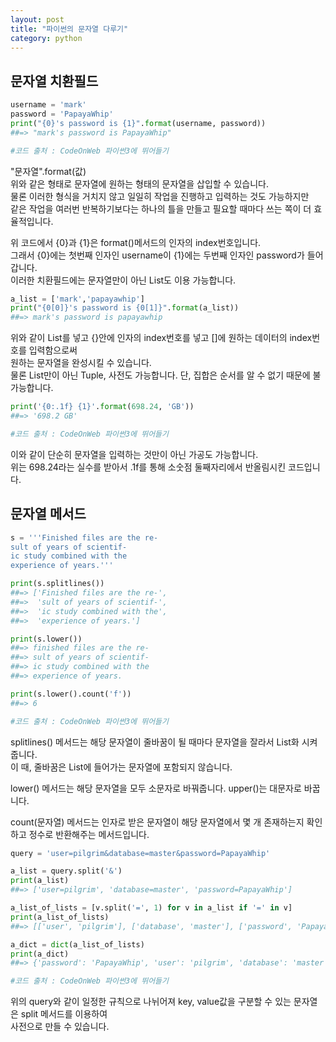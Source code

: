 ```yaml
---
layout: post
title: "파이썬의 문자열 다루기" 
category: python
---
```

## 문자열 치환필드
```python
username = 'mark'
password = 'PapayaWhip'                                    
print("{0}'s password is {1}".format(username, password))  
##=> "mark's password is PapayaWhip"

#코드 출처 : CodeOnWeb 파이썬3에 뛰어들기
```
"문자열".format(값)  
위와 같은 형태로 문자열에 원하는 형태의 문자열을 삽입할 수 있습니다.  
물론 이러한 형식을 거치지 않고 일일히 작업을 진행하고 입력하는 것도 가능하지만  
같은 작업을 여러번 반복하기보다는 하나의 틀을 만들고 필요할 때마다 쓰는 쪽이 더 효율적입니다.  
  
위 코드에서 {0}과 {1}은 format()메서드의 인자의 index번호입니다.  
그래서 {0}에는 첫번째 인자인 username이 {1}에는 두번째 인자인 password가 들어갑니다.  
이러한 치환필드에는 문자열만이 아닌 List도 이용 가능합니다.  
  
```python
a_list = ['mark','papayawhip']
print("{0[0]}'s password is {0[1]}".format(a_list))
##=> mark's password is papayawhip
```
위와 같이 List를 넣고 {}안에 인자의 index번호를 넣고 []에 원하는 데이터의 index번호를 입력함으로써  
원하는 문자열을 완성시킬 수 있습니다.  
물론 List만이 아닌 Tuple, 사전도 가능합니다. 단, 집합은 순서를 알 수 없기 때문에 불가능합니다.  
  
  
```python
print('{0:.1f} {1}'.format(698.24, 'GB'))
##=> '698.2 GB'

#코드 출처 : CodeOnWeb 파이썬3에 뛰어들기
```
이와 같이 단순히 문자열을 입력하는 것만이 아닌 가공도 가능합니다.  
위는 698.24라는 실수를 받아서 .1f를 통해 소숫점 둘째자리에서 반올림시킨 코드입니다.  
  
## 문자열 메서드
```python
s = '''Finished files are the re-
sult of years of scientif-
ic study combined with the
experience of years.'''

print(s.splitlines())                     
##=> ['Finished files are the re-',
##=>  'sult of years of scientif-',
##=>  'ic study combined with the',
##=>  'experience of years.']

print(s.lower())                          
##=> finished files are the re-
##=> sult of years of scientif-
##=> ic study combined with the
##=> experience of years.

print(s.lower().count('f'))               
##=> 6

#코드 출처 : CodeOnWeb 파이썬3에 뛰어들기
```
splitlines() 메서드는 해당 문자열이 줄바꿈이 될 때마다 문자열을 잘라서 List화 시켜줍니다.  
이 때, 줄바꿈은 List에 들어가는 문자열에 포함되지 않습니다.  
  
lower() 메서드는 해당 문자열을 모두 소문자로 바꿔줍니다. upper()는 대문자로 바꿉니다.  
  
count(문자열) 메서드는 인자로 받은 문자열이 해당 문자열에서 몇 개 존재하는지 확인하고 정수로 반환해주는 메서드입니다.  
  
```python
query = 'user=pilgrim&database=master&password=PapayaWhip'

a_list = query.split('&')                                        
print(a_list)
##=> ['user=pilgrim', 'database=master', 'password=PapayaWhip']

a_list_of_lists = [v.split('=', 1) for v in a_list if '=' in v]  
print(a_list_of_lists)
##=> [['user', 'pilgrim'], ['database', 'master'], ['password', 'PapayaWhip']]

a_dict = dict(a_list_of_lists)                                   
print(a_dict)
##=> {'password': 'PapayaWhip', 'user': 'pilgrim', 'database': 'master'}

#코드 출처 : CodeOnWeb 파이썬3에 뛰어들기
```
위의 query와 같이 일정한 규칙으로 나뉘어져 key, value값을 구분할 수 있는 문자열은 split 메서드를 이용하여  
사전으로 만들 수 있습니다.  
  
  